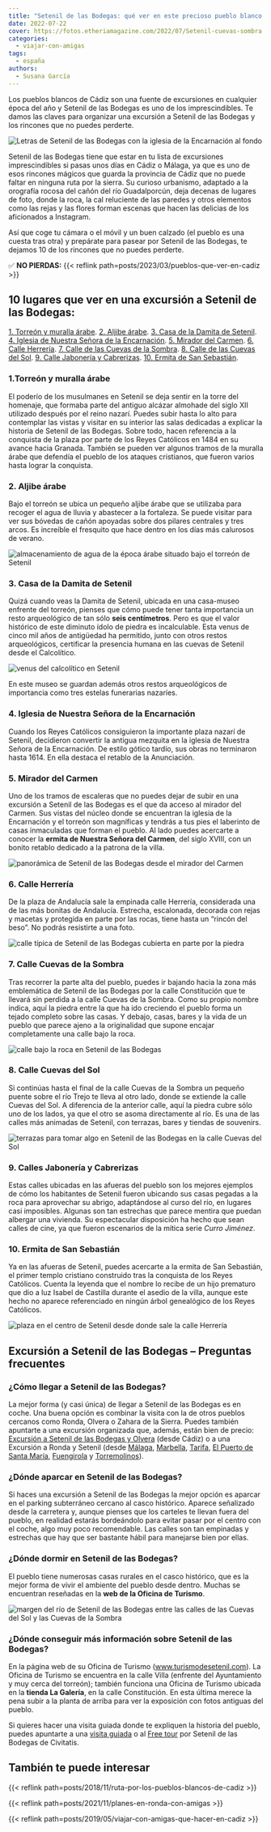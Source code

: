 ```yaml
---
title: "Setenil de las Bodegas: qué ver en este precioso pueblo blanco de Cádiz"
date: 2022-07-22
cover: https://fotos.etheriamagazine.com/2022/07/Setenil-cuevas-sombra.jpg
categories: 
  - viajar-con-amigas
tags: 
  - españa
authors: 
  - Susana García
---
```


[](https://etheriamagazine.com/wp-admin/edit.php?post_type=post)Los pueblos blancos de Cádiz son una fuente de excursiones en cualquier época del año y Setenil de las Bodegas es uno de los imprescindibles. Te damos las claves para organizar una excursión a Setenil de las Bodegas y los rincones que no puedes perderte.

![Letras de Setenil de las Bodegas con la iglesia de la Encarnación al fondo](https://fotos.etheriamagazine.com/2022/07/setenil-letras-mirador-carmen.jpg "Mirador del Carmen. © Susana García/Etheria Magazine")

Setenil de las Bodegas tiene que estar en tu lista de excursiones imprescindibles si 
pasas unos días en Cádiz o Málaga, ya que es uno de esos rincones mágicos que guarda la 
provincia de Cádiz que no puede faltar en ninguna ruta por la sierra. Su curioso 
urbanismo, adaptado a la orografía rocosa del cañón del río Guadalporcún, deja decenas 
de lugares de foto, donde la roca, la cal reluciente de las paredes y otros elementos 
como las rejas y las flores forman escenas que hacen las delicias de los aficionados a 
Instagram. 

Así que coge tu cámara o el móvil y un buen calzado (el pueblo es una cuesta tras otra) 
y prepárate para pasear por Setenil de las Bodegas, te dejamos 10 de los rincones que no 
puedes perderte. 

✅ **NO PIERDAS:** {{< reflink path=posts/2023/03/pueblos-que-ver-en-cadiz >}} 

## 10 lugares que ver en una excursión a Setenil de las Bodegas:

[1\. Torreón y muralla árabe](#Torreón). [2\. Aljibe árabe](#Aljibe). [3\. Casa de la 
Damita de Setenil](#Damita). [4\. Iglesia de Nuestra Señora de la 
Encarnación](#Iglesia-Encarnación). [5\. Mirador del Carmen](#Mirador-Carmen). [6\. 
Calle Herrería](#Herrería). [7\. Calle de las Cuevas de la Sombra](#Calle-Sombra). [8\. 
Calle de las Cuevas del Sol](#Calle-Sol). [9\. Calle Jabonería y 
Cabrerizas](#Jabonería-Cabrerizas). [10\. Ermita de San Sebastián](#Ermita-Sebastián). 

### 1.Torreón y muralla árabe

El poderío de los musulmanes en Setenil se deja sentir en la torre del homenaje, que 
formaba parte del antiguo alcázar almohade del siglo XII utilizado después por el reino 
nazarí. Puedes subir hasta lo alto para contemplar las vistas y visitar en su interior 
las salas dedicadas a explicar la historia de Setenil de las Bodegas. Sobre todo, hacen 
referencia a la conquista de la plaza por parte de los Reyes Católicos en 1484 en su 
avance hacia Granada. También se pueden ver algunos tramos de la muralla árabe que 
defendía el pueblo de los ataques cristianos, que fueron varios hasta lograr la 
conquista. 

### 2\. Aljibe árabe

Bajo el torreón se ubica un pequeño aljibe árabe que se utilizaba para recoger el agua 
de lluvia y abastecer a la fortaleza. Se puede visitar para ver sus bóvedas de cañón 
apoyadas sobre dos pilares centrales y tres arcos. Es increíble el fresquito que hace 
dentro en los días más calurosos de verano. 

![almacenamiento de agua de la época árabe situado bajo el torreón de Setenil](https://fotos.etheriamagazine.com/2022/07/setenil-aljibe.jpg "Aljibe de Setenil de las Bodegas. © SG/ Etheria Magazine")

### 3\. Casa de la Damita de Setenil

Quizá cuando veas la Damita de Setenil, ubicada en una casa-museo enfrente del torreón, 
pienses que cómo puede tener tanta importancia un resto arqueológico de tan sólo **seis 
centímetros**. Pero es que el valor histórico de este diminuto ídolo de piedra es 
incalculable. Esta venus de cinco mil años de antigüedad ha permitido, junto con otros 
restos arqueológicos, certificar la presencia humana en las cuevas de Setenil desde el 
Calcolítico. 

![venus del calcolítico en Setenil](https://fotos.etheriamagazine.com/2022/07/Setenil-idolo-calcolitico.jpg "La diminuta damita de Setenil. © SG/ Etheria Magazine")

En este museo se guardan además otros restos arqueológicos de importancia como tres 
estelas funerarias nazaríes. 

### 4\. Iglesia de Nuestra Señora de la Encarnación

Cuando los Reyes Católicos consiguieron la importante plaza nazarí de Setenil, 
decidieron convertir la antigua mezquita en la iglesia de Nuestra Señora de la 
Encarnación. De estilo gótico tardío, sus obras no terminaron hasta 1614. En ella 
destaca el retablo de la Anunciación. 

### 5\. Mirador del Carmen

Uno de los tramos de escaleras que no puedes dejar de subir en una excursión a Setenil 
de las Bodegas es el que da acceso al mirador del Carmen. Sus vistas del núcleo donde se 
encuentran la iglesia de la Encarnación y el torreón son magníficas y tendrás a tus pies 
el laberinto de casas inmaculadas que forman el pueblo. Al lado puedes acercarte a 
conocer la **ermita de Nuestra Señora del Carmen**, del siglo XVIII, con un bonito 
retablo dedicado a la patrona de la villa. 

![panorámica de Setenil de las Bodegas desde el mirador del Carmen](https://fotos.etheriamagazine.com/2022/07/Setenil-mirador-carmen.jpg "Vistas de la iglesia de la Encarnación y el torreón desde el mirador del Carmen. © SG/ Etheria Magazine")

### 6\. Calle Herrería

De la plaza de Andalucía sale la empinada calle Herrería, considerada una de las más 
bonitas de Andalucía. Estrecha, escalonada, decorada con rejas y macetas y protegida en 
parte por las rocas, tiene hasta un “rincón del beso”. No podrás resistirte a una foto. 

![calle típica de Setenil de las Bodegas cubierta en parte por la piedra](https://fotos.etheriamagazine.com/2022/07/Setenil-calle.jpg "La calle Herrería, una de las más bonitas de Setenil. © SG/ Etheria Magazine")

### 7\. Calle Cuevas de la Sombra

Tras recorrer la parte alta del pueblo, puedes ir bajando hacia la zona más emblemática 
de Setenil de las Bodegas por la calle Constitución que te llevará sin perdida a la 
calle Cuevas de la Sombra. Como su propio nombre indica, aquí la piedra entre la que ha 
ido creciendo el pueblo forma un tejado completo sobre las casas. Y debajo, casas, bares 
y la vida de un pueblo que parece ajeno a la originalidad que supone encajar 
completamente una calle bajo la roca. 

![calle bajo la roca en Setenil de las Bodegas](https://fotos.etheriamagazine.com/2022/07/Setenil-cuevas-sombra.jpg "Calle de las Cuevas de la Sombra. © SG/ Etheria Magazine")

### 8\. Calle Cuevas del Sol

Si continúas hasta el final de la calle Cuevas de la Sombra un pequeño puente sobre el 
río Trejo te lleva al otro lado, donde se extiende la calle Cuevas del Sol. A diferencia 
de la anterior calle, aquí la piedra cubre sólo uno de los lados, ya que el otro se 
asoma directamente al río. Es una de las calles más animadas de Setenil, con terrazas, 
bares y tiendas de souvenirs. 

![terrazas para tomar algo en Setenil de las Bodegas en la calle Cuevas del Sol](https://fotos.etheriamagazine.com/2022/07/Setenil-cuevas-sol.jpg "Calle de las Cuevas del Sol. © SG/ Etheria Magazine")

### 9\. Calles Jabonería y Cabrerizas  

Estas calles ubicadas en las afueras del pueblo son los mejores ejemplos de cómo los 
habitantes de Setenil fueron ubicando sus casas pegadas a la roca para aprovechar su 
abrigo, adaptándose al curso del río, en lugares casi imposibles. Algunas son tan 
estrechas que parece mentira que puedan albergar una vivienda. Su espectacular 
disposición ha hecho que sean calles de cine, ya que fueron escenarios de la mítica 
serie _Curro Jiménez_. 

### 10\. Ermita de San Sebastián

Ya en las afueras de Setenil, puedes acercarte a la ermita de San Sebastián, el primer 
templo cristiano construido tras la conquista de los Reyes Católicos. Cuenta la leyenda 
que el nombre lo recibe de un hijo prematuro que dio a luz Isabel de Castilla durante el 
asedio de la villa, aunque este hecho no aparece referenciado en ningún árbol 
genealógico de los Reyes Católicos. 

![plaza en el centro de Setenil desde donde sale la calle Herrería](https://fotos.etheriamagazine.com/2022/07/Setenil-plaza.jpg "La plaza de Andalucía de Setenil de las Bodegas. © SG/ Etheria Magazine")

## Excursión a Setenil de las Bodegas – Preguntas frecuentes

### ¿Cómo llegar a Setenil de las Bodegas?

La mejor forma (y casi única) de llegar a Setenil de las Bodegas es en coche. Una buena 
opción es combinar la visita con la de otros pueblos cercanos como Ronda, Olvera o 
Zahara de la Sierra. Puedes también apuntarte a una excursión organizada que, además, 
están bien de precio: [Excursión a Setenil de las Bodegas y 
Olvera](https://www.civitatis.com/es/cadiz/excursion-ronda-setenil-bodegas/?aid=10211) 
(desde Cádiz) o a una Excursión a Ronda y Setenil (desde 
[Málaga](https://www.civitatis.com/es/malaga/excursion-ronda-setenil/), 
[Marbella](https://www.civitatis.com/es/marbella/excursion-ronda/?aid=10211), 
[Tarifa](https://www.civitatis.com/es/tarifa/excursion-ronda-setenil-bodegas/?aid=10211), 
[El Puerto de Santa 
María](https://www.civitatis.com/es/el-puerto-de-santa-maria/excursion-ronda-setenil-bodegas/?aid=10211), 
[Fuengirola](https://www.civitatis.com/es/fuengirola/excursion-ronda-setenil/?aid=10211) 
y 
[Torremolinos](https://www.civitatis.com/es/torremolinos/excursion-ronda-setenil/?aid=10211)). 

### ¿Dónde aparcar en Setenil de las Bodegas?

Si haces una excursión a Setenil de las Bodegas la mejor opción es aparcar en el parking 
subterráneo cercano al casco histórico. Aparece señalizado desde la carretera y, aunque 
pienses que los carteles te llevan fuera del pueblo, en realidad estarás bordeándolo 
para evitar pasar por el centro con el coche, algo muy poco recomendable. Las calles son 
tan empinadas y estrechas que hay que ser bastante hábil para manejarse bien por ellas. 

### ¿Dónde dormir en Setenil de las Bodegas?

El pueblo tiene numerosas casas rurales en el casco histórico, que es la mejor forma de 
vivir el ambiente del pueblo desde dentro. Muchas se encuentran reseñadas en la **web de 
la Oficina de Turismo**. 

![margen del río de Setenil de las Bodegas entre las calles de las Cuevas del Sol y las Cuevas de la Sombra](https://fotos.etheriamagazine.com/2022/07/setenil-terraza-rio.jpg "Terraza sobre el río entre las calles de las Cuevas de la Sombra y de las Cuevas del Sol. © SG")

### ¿Dónde conseguir más información sobre Setenil de las Bodegas?

En la página web de su Oficina de Turismo (www.turismodesetenil.com). La Oficina de 
Turismo se encuentra en la calle Villa (enfrente del Ayuntamiento y muy cerca del 
torreón); también funciona una Oficina de Turismo ubicada en la **tienda La Galería**, 
en la calle Constitución. En esta última merece la pena subir a la planta de arriba para 
ver la exposición con fotos antiguas del pueblo. 

Si quieres hacer una visita guiada donde te expliquen la historia del pueblo, puedes 
apuntarte a una [visita 
guiada](https://www.civitatis.com/es/setenil-bodegas/visita-guiada-setenil-bodegas/?aid=10211) 
o al [Free 
tour](https://www.civitatis.com/es/setenil-bodegas/free-tour-setenil-bodegas/?aid=10211) 
por Setenil de las Bodegas de Civitatis. 

## También te puede interesar

{{< reflink path=posts/2018/11/ruta-por-los-pueblos-blancos-de-cadiz >}} 

{{< reflink path=posts/2021/11/planes-en-ronda-con-amigas >}} 

{{< reflink path=posts/2019/05/viajar-con-amigas-que-hacer-en-cadiz >}}
